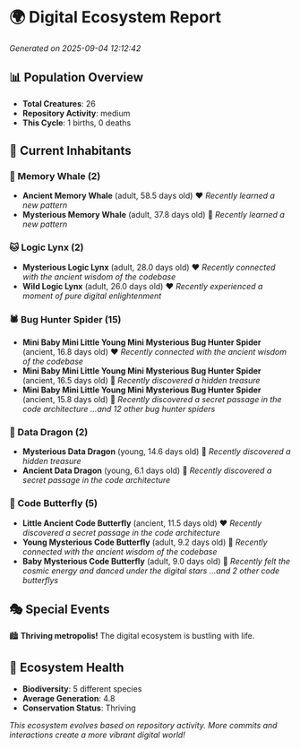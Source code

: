 # 🌍 Digital Ecosystem Report
*Generated on 2025-09-04 12:12:42*

## 📊 Population Overview
- **Total Creatures**: 26
- **Repository Activity**: medium
- **This Cycle**: 1 births, 0 deaths

## 👥 Current Inhabitants

### 🐋 Memory Whale (2)
- **Ancient Memory Whale** (adult, 58.5 days old) ❤️
  *Recently learned a new pattern*
- **Mysterious Memory Whale** (adult, 37.8 days old) 💛
  *Recently learned a new pattern*

### 🐱 Logic Lynx (2)
- **Mysterious Logic Lynx** (adult, 28.0 days old) ❤️
  *Recently connected with the ancient wisdom of the codebase*
- **Wild Logic Lynx** (adult, 26.0 days old) ❤️
  *Recently experienced a moment of pure digital enlightenment*

### 🕷️ Bug Hunter Spider (15)
- **Mini Baby Mini Little Young Mini Mysterious Bug Hunter Spider** (ancient, 16.8 days old) ❤️
  *Recently connected with the ancient wisdom of the codebase*
- **Mini Baby Mini Little Young Mini Mysterious Bug Hunter Spider** (ancient, 16.5 days old) 💛
  *Recently discovered a hidden treasure*
- **Mini Baby Mini Little Young Mini Mysterious Bug Hunter Spider** (ancient, 15.8 days old) 💛
  *Recently discovered a secret passage in the code architecture*
  *...and 12 other bug hunter spiders*

### 🐉 Data Dragon (2)
- **Mysterious Data Dragon** (young, 14.6 days old) 💛
  *Recently discovered a hidden treasure*
- **Ancient Data Dragon** (young, 6.1 days old) 💚
  *Recently discovered a secret passage in the code architecture*

### 🦋 Code Butterfly (5)
- **Little Ancient Code Butterfly** (ancient, 11.5 days old) ❤️
  *Recently discovered a secret passage in the code architecture*
- **Young Mysterious Code Butterfly** (adult, 9.2 days old) 💛
  *Recently connected with the ancient wisdom of the codebase*
- **Baby Mysterious Code Butterfly** (adult, 9.0 days old) 💚
  *Recently felt the cosmic energy and danced under the digital stars*
  *...and 2 other code butterflys*

## 🎭 Special Events

🏙️ **Thriving metropolis!** The digital ecosystem is bustling with life.

## 🔬 Ecosystem Health
- **Biodiversity**: 5 different species
- **Average Generation**: 4.8
- **Conservation Status**: Thriving

*This ecosystem evolves based on repository activity. More commits and interactions create a more vibrant digital world!*